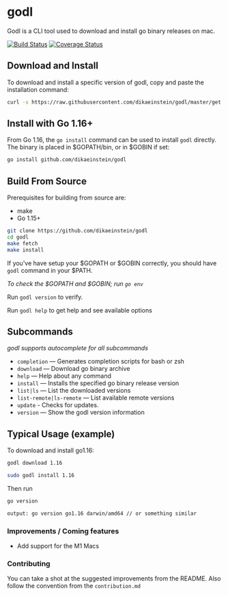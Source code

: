 # godl

Godl is a CLI tool used to download and install go binary releases on mac.

[![Build Status](https://github.com/dikaeinstein/godl/actions/workflows/ci-cd.yml/badge.svg?branch=master)](https://github.com/dikaeinstein/godl/actions)
[![Coverage Status](https://coveralls.io/repos/github/dikaeinstein/godl/badge.svg?branch=master)](https://coveralls.io/github/dikaeinstein/godl?branch=master)

## Download and Install

To download and install a specific version of godl, copy and paste the installation command:

```bash
curl -s https://raw.githubusercontent.com/dikaeinstein/godl/master/get.sh | bash -s -- v0.12.7
```

## Install with Go 1.16+

From Go 1.16, the `go install` command can be used to install `godl` directly. The binary is placed in $GOPATH/bin, or in $GOBIN if set:

```bash
go install github.com/dikaeinstein/godl
```

## Build From Source

Prerequisites for building from source are:

- make
- Go 1.15+

```bash
git clone https://github.com/dikaeinstein/godl
cd godl
make fetch
make install
```

If you've have setup your $GOPATH or $GOBIN correctly, you should have `godl` command in your $PATH.

*To check the $GOPATH and $GOBIN; run `go env`*

Run `godl version` to verify.

Run `godl help` to get help and see available options

## Subcommands

*godl supports autocomplete for all subcommands*

- `completion` — Generates completion scripts for bash or zsh
- `download` — Download go binary archive
- `help` — Help about any command
- `install` — Installs the specified go binary release version
- `list|ls` — List the downloaded versions
- `list-remote|ls-remote` — List available remote versions
- `update` - Checks for updates.
- `version` — Show the godl version information

## Typical Usage (example)

To download and install go1.16:

```bash
godl download 1.16

sudo godl install 1.16
```

Then run

```bash
go version
```

```bash
output: go version go1.16 darwin/amd64 // or something similar
```

### Improvements / Coming features

- Add support for the M1 Macs

### Contributing

You can take a shot at the suggested improvements from the README. Also follow the convention from the `contribution.md`
